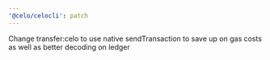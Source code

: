 ```yaml
---
'@celo/celocli': patch
---
```


Change transfer:celo to use native sendTransaction to save up on gas costs as well as better decoding on ledger

